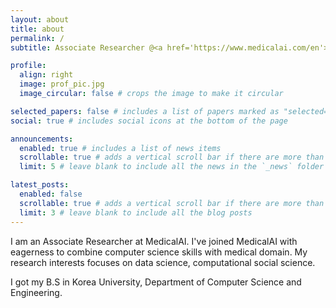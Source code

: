 ```yaml
---
layout: about
title: about
permalink: /
subtitle: Associate Researcher @<a href='https://www.medicalai.com/en'>MedicalAI</a>

profile:
  align: right
  image: prof_pic.jpg
  image_circular: false # crops the image to make it circular

selected_papers: false # includes a list of papers marked as "selected={true}"
social: true # includes social icons at the bottom of the page

announcements:
  enabled: true # includes a list of news items
  scrollable: true # adds a vertical scroll bar if there are more than 3 news items
  limit: 5 # leave blank to include all the news in the `_news` folder

latest_posts:
  enabled: false 
  scrollable: true # adds a vertical scroll bar if there are more than 3 new posts items
  limit: 3 # leave blank to include all the blog posts
---
```


I am an Associate Researcher at MedicalAI. I've joined MedicalAI with eagerness to combine computer science skills with medical domain. 
My research interests focuses on data science, computational social science. 

I got my B.S in Korea University, Department of Computer Science and Engineering. 
